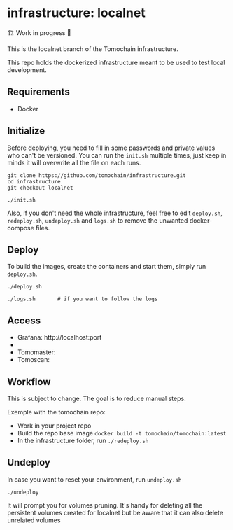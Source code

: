 # infrastructure: localnet

🏗️ Work in progress 🚧

This is the localnet branch of the Tomochain infrastructure.

This repo holds the dockerized infrastructure meant to be used to test local development.

## Requirements

- Docker

## Initialize

Before deploying, you need to fill in some passwords and private values who can't be versioned.
You can run the `init.sh` multiple times, just keep in minds it will overwrite all the file on each runs.

```
git clone https://github.com/tomochain/infrastructure.git
cd infrastructure
git checkout localnet

./init.sh
```

Also, if you don't need the whole infrastructure, feel free to edit `deploy.sh`, `redeploy.sh`, `undeploy.sh` and `logs.sh` to remove the unwanted docker-compose files.

## Deploy

To build the images, create the containers and start them, simply run `deploy.sh`.

```
./deploy.sh

./logs.sh       # if you want to follow the logs
```

## Access

- Grafana: http://localhost:port
-
- Tomomaster:
- Tomoscan:

## Workflow

This is subject to change. The goal is to reduce manual steps.

Exemple with the tomochain repo:

- Work in your project repo
- Build the repo base image `docker build -t tomochain/tomochain:latest`
- In the infrastructure folder, run `./redeploy.sh`

## Undeploy

In case you want to reset your environment, run `undeploy.sh`
```
./undeploy
```
It will prompt you for volumes pruning. It's handy for deleting all the persistent volumes created for localnet but be aware that it can also delete unrelated volumes
